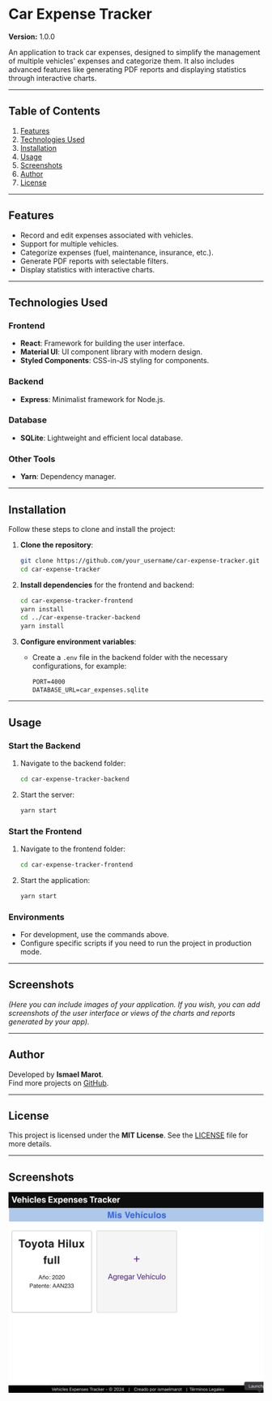 
# **Car Expense Tracker**

**Version:** 1.0.0

An application to track car expenses, designed to simplify the management of multiple vehicles' expenses and categorize them. It also includes advanced features like generating PDF reports and displaying statistics through interactive charts.

---

## **Table of Contents**
1. [Features](#features)
2. [Technologies Used](#technologies-used)
3. [Installation](#installation)
4. [Usage](#usage)
5. [Screenshots](#screenshots)
6. [Author](#author)
7. [License](#license)

---

## **Features**
- Record and edit expenses associated with vehicles.
- Support for multiple vehicles.
- Categorize expenses (fuel, maintenance, insurance, etc.).
- Generate PDF reports with selectable filters.
- Display statistics with interactive charts.

---

## **Technologies Used**
### **Frontend**
- **React**: Framework for building the user interface.
- **Material UI**: UI component library with modern design.
- **Styled Components**: CSS-in-JS styling for components.

### **Backend**
- **Express**: Minimalist framework for Node.js.

### **Database**
- **SQLite**: Lightweight and efficient local database.

### **Other Tools**
- **Yarn**: Dependency manager.

---

## **Installation**
Follow these steps to clone and install the project:

1. **Clone the repository**:
   ```bash
   git clone https://github.com/your_username/car-expense-tracker.git
   cd car-expense-tracker
   ```

2. **Install dependencies** for the frontend and backend:
   ```bash
   cd car-expense-tracker-frontend
   yarn install
   cd ../car-expense-tracker-backend
   yarn install
   ```

3. **Configure environment variables**:
   - Create a `.env` file in the backend folder with the necessary configurations, for example:
     ```env
     PORT=4000
     DATABASE_URL=car_expenses.sqlite
     ```

---

## **Usage**

### **Start the Backend**
1. Navigate to the backend folder:
   ```bash
   cd car-expense-tracker-backend
   ```
2. Start the server:
   ```bash
   yarn start
   ```

### **Start the Frontend**
1. Navigate to the frontend folder:
   ```bash
   cd car-expense-tracker-frontend
   ```
2. Start the application:
   ```bash
   yarn start
   ```

### **Environments**
- For development, use the commands above.
- Configure specific scripts if you need to run the project in production mode.

---

## **Screenshots**
*(Here you can include images of your application. If you wish, you can add screenshots of the user interface or views of the charts and reports generated by your app).*

---

## **Author**
Developed by **Ismael Marot**.  
Find more projects on [GitHub](https://github.com/ismaelmarot).

---

## **License**
This project is licensed under the **MIT License**. See the [LICENSE](LICENSE) file for more details.

---

## **Screenshots**

![Add vehicles page](https://github.com/ismaelmarot/car-expense-tracker/blob/main/assets/car-app-01.png)


